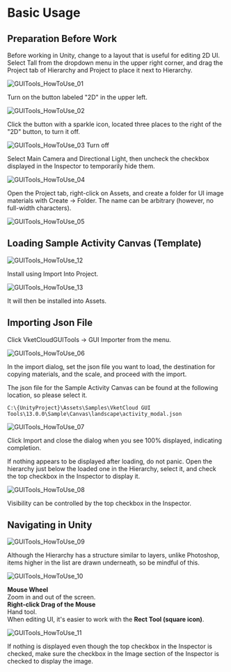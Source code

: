 # Basic Usage

## Preparation Before Work

Before working in Unity, change to a layout that is useful for editing 2D UI.
Select Tall from the dropdown menu in the upper right corner, and drag the Project tab of Hierarchy and Project to place it next to Hierarchy.

![GUITools_HowToUse_01](img/GUITools_HowToUse_01.jpg)

Turn on the button labeled "2D" in the upper left.

![GUITools_HowToUse_02](img/GUITools_HowToUse_02.jpg)

Click the button with a sparkle icon, located three places to the right of the "2D" button, to turn it off.

![GUITools_HowToUse_03](img/GUITools_HowToUse_03.jpg)
Turn off

Select Main Camera and Directional Light, then uncheck the checkbox displayed in the Inspector to temporarily hide them.

![GUITools_HowToUse_04](img/GUITools_HowToUse_04.jpg)

Open the Project tab, right-click on Assets, and create a folder for UI image materials with Create → Folder. The name can be arbitrary (however, no full-width characters).

![GUITools_HowToUse_05](img/GUITools_HowToUse_05.jpg)

## Loading Sample Activity Canvas (Template)

![GUITools_HowToUse_12](img/GUITools_HowToUse_12.jpg)

Install using Import Into Project.

![GUITools_HowToUse_13](img/GUITools_HowToUse_13.jpg)

It will then be installed into Assets.


## Importing Json File

Click VketCloudGUITools → GUI Importer from the menu.

![GUITools_HowToUse_06](img/GUITools_HowToUse_06.jpg)

In the import dialog, set the json file you want to load, the destination for copying materials, and the scale, and proceed with the import.

The json file for the Sample Activity Canvas can be found at the following location, so please select it.

`C:\{UnityProject}\Assets\Samples\VketCloud GUI Tools\13.0.0\Sample\Canvas\landscape\activity_modal.json`

![GUITools_HowToUse_07](img/GUITools_HowToUse_07.jpg)

Click Import and close the dialog when you see 100% displayed, indicating completion.

If nothing appears to be displayed after loading, do not panic. Open the hierarchy just below the loaded one in the Hierarchy, select it, and check the top checkbox in the Inspector to display it.

![GUITools_HowToUse_08](img/GUITools_HowToUse_08.jpg)

Visibility can be controlled by the top checkbox in the Inspector.

## Navigating in Unity

![GUITools_HowToUse_09](img/GUITools_HowToUse_09.jpg)

Although the Hierarchy has a structure similar to layers, unlike Photoshop, items higher in the list are drawn underneath, so be mindful of this.

![GUITools_HowToUse_10](img/GUITools_HowToUse_10.jpg)

**Mouse Wheel**  
Zoom in and out of the screen.  
**Right-click Drag of the Mouse**  
Hand tool.  
When editing UI, it's easier to work with the **Rect Tool (square icon)**.

![GUITools_HowToUse_11](img/GUITools_HowToUse_11.jpg)

If nothing is displayed even though the top checkbox in the Inspector is checked, make sure the checkbox in the Image section of the Inspector is checked to display the image.